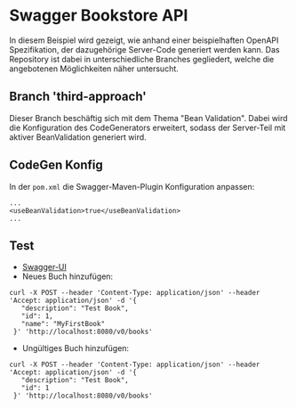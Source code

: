 # Swagger Bookstore API
In diesem Beispiel wird gezeigt, wie anhand einer beispielhaften OpenAPI Spezifikation, der dazugehörige Server-Code generiert werden kann. Das Repository ist dabei in unterschiedliche Branches gegliedert, welche die angebotenen Möglichkeiten näher untersucht.

## Branch 'third-approach'
Dieser Branch beschäftig sich mit dem Thema "Bean Validation". Dabei wird die Konfiguration des CodeGenerators erweitert, sodass der Server-Teil mit aktiver BeanValidation generiert wird.

## CodeGen Konfig
In der `pom.xml` die Swagger-Maven-Plugin Konfiguration anpassen:
```
...
<useBeanValidation>true</useBeanValidation>
...
```

## Test
- [Swagger-UI](http://localhost:8080/v0/swagger-ui.html)
- Neues Buch hinzufügen:

```
curl -X POST --header 'Content-Type: application/json' --header 'Accept: application/json' -d '{
   "description": "Test Book", 
   "id": 1,
   "name": "MyFirstBook" 
 }' 'http://localhost:8080/v0/books'
```
- Ungültiges Buch hinzufügen:

```
curl -X POST --header 'Content-Type: application/json' --header 'Accept: application/json' -d '{
   "description": "Test Book", 
   "id": 1
 }' 'http://localhost:8080/v0/books'
```